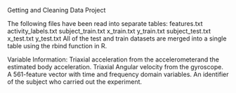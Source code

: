 Getting and Cleaning Data Project

The following files have been read into separate tables:
features.txt
activity_labels.txt
subject_train.txt
x_train.txt
y_train.txt
subject_test.txt
x_test.txt
y_test.txt
All of the test and train datasets are merged into a single table using the rbind function in R.

Variable Information: 
Triaxial acceleration from the accelerometerand the estimated body acceleration.
Triaxial Angular velocity from the gyroscope.
A 561-feature vector with time and frequency domain variables.
An identifier of the subject who carried out the experiment.






